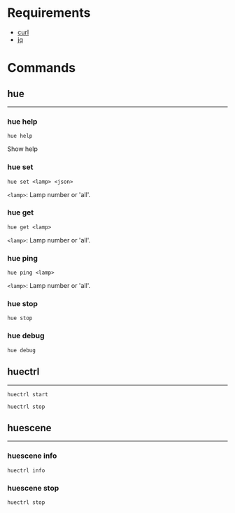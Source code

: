 # Requirements
* [curl](curl)
* [jq](http://stedolan.github.io/jq/)

# Commands

## hue
------

### hue help

```
hue help
```
Show help

### hue set

```
hue set <lamp> <json>
```
```<lamp>```: Lamp number or 'all'.
### hue get

```
hue get <lamp> 
```
```<lamp>```: Lamp number or 'all'.
### hue ping

```
hue ping <lamp>
```
```<lamp>```: Lamp number or 'all'.

### hue stop

```
hue stop
```

### hue debug

```
hue debug
```

## huectrl
----------

```
huectrl start
```

```
huectrl stop
```

## huescene
-----------


### huescene info

```
huectrl info
```

### huescene stop

```
huectrl stop
```